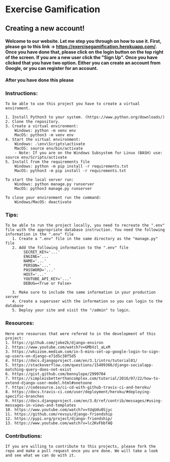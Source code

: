 # **Exercise Gamification**

## Creating a new account!
#### Welcome to our website. Let me step you through on how to use it. First, please go to this link ->  https://exercisegamification.herokuapp.com/. Once you have done that, please click on the login button on the top right of the screen. If you are a new user click the "Sign Up". Once you have clicked that you have two option. Either you can create an account from Google, or you can register for an account. 

#### After you have done this please

### Instructions:

    To be able to use this project you have to create a virtual enviroment.

    1. Install Python3 to your system. (https://www.python.org/downloads/)
    2. Clone the repository.
    3. Create a virtual environment:
        Windows: python -m venv env
        MacOS: python3 -m venv env
    4. Start the virtual environment:
        Windows: .\env\Scripts\activate
        MacOS: source env/bin/activate
        - Note: If you are on the Windows Subsystem for Linux (BASH) use: source env/Scripts/activate
    5. Install from the requirements file
        Windows: python -m pip install -r requirements.txt
        MacOS: python3 -m pip install -r requirements.txt
   
    To start the local server run:
        Windows: python manage.py runserver
        MacOS: python3 manage.py runserver

    To close your environment run the command:
        Windows/MacOS: deactivate

### Tips:
    To be able to run the project locally, you need to recreate the ".env" file with the appropriate database instruction. You need the following information in the ".env" file
       1. Create a ".env" file in the same directory as the "manage.py" file
       2. Add the following information to the ".env" file
            SECRET_KEY='...'
            ENGINE='...
            NAME='...'
            PERSON='...'
            PASSWORD='...'
            HOST='...'
            YOUTUBE_API_KEY='...'
            DEBUG=<True or False>

       3. Make sure to include the same information in your production server
       4. Create a superuser with the information so you can login to the database
       5. Deploy your site and visit the "/admin" to login. 
   
### Resources:
    Here are resources that were refered to in the development of this project:
    1. https://github.com/joke2k/django-environ
    2. https://www.youtube.com/watch?v=GMbVzl_aLxM
    3. https://whizzoe.medium.com/in-5-mins-set-up-google-login-to-sign-up-users-on-django-e71d5c38f5d5
    4. https://docs.djangoproject.com/en/3.1/intro/tutorial01/
    5. https://stackoverflow.com/questions/15409366/django-socialapp-matching-query-does-not-exist
    6. https://gist.github.com/bennylope/2999704
    7. https://simpleisbetterthancomplex.com/tutorial/2016/07/22/how-to-extend-django-user-model.html#onetoone
    7. https://codesource.io/ci-cd-with-github-travis-ci-and-heroku/
    8. https://docs.travis-ci.com/user/deployment/heroku/#deploying-specific-branches
    9. https://docs.djangoproject.com/en/3.0/ref/contrib/messages/#using-messages-in-views-and-templates
    10. https://www.youtube.com/watch?v=tUqUdu0Sjyc
    11. https://github.com/revsys/django-friendship
    12. https://pypi.org/project/django-friendship/
    13. https://www.youtube.com/watch?v=lc2KvFbbfAQ
    
### Contributions:
    If you are willing to contribute to this projects, please fork the repo and make a pull request once you are done. We will take a look and see what we can do with it.
